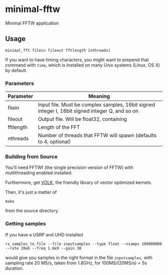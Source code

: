 # minimal-fftw
Minimal FFTW application

## Usage

```
minimal_fft filein fileout fftlength [nthreads]
```

If you want to have timing characters, you might want to prepend that command with `time`, which is installed on many Unix systems (Linux, OS X) by default.

### Parameters

Parameter | Meaning
----------|--------
filein    | Input file. Must be complex samples, 16bit signed integer I, 16bit signed integer Q, and so on
fileout   | Output file. Will be float32, containing |•|² of each FFT bin, of **one** FFT
fftlength | Length of the FFT
nthreads  | Number of threads that FFTW will spawn (defaults to 4, optional)

### Building from Source

You'll need FFTWf (the single precision version of FFTW) with multithreading enabled installed.

Furthermore, get [VOLK](http://libvolk.org), the friendly library of vector optimized kernels.

Then, it's just a matter of

```
make
```

from the source directory.


### Getting samples

If you have a USRP and UHD installed

```
rx_samples_to_file --file inputsamples --type float --nsamps 100000000 --rate 20e6 --freq 1.8e9 --gain 30
```

would give you samples in the right format in the file `inputsamples`, with sampling rate 20 MS/s, taken from 1.8GHz, for 100MS/(20MS/s) = 5s duration.
